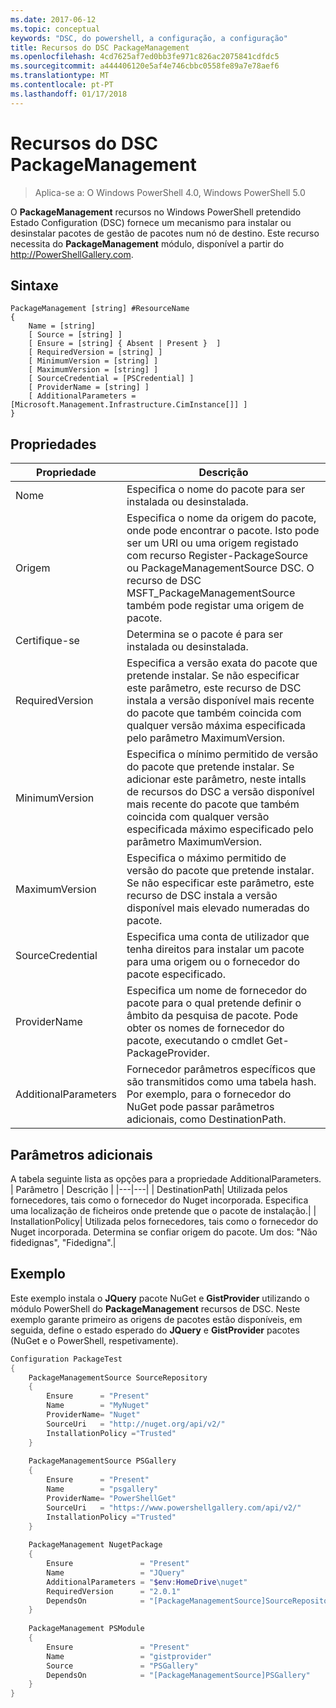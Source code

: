 ```yaml
---
ms.date: 2017-06-12
ms.topic: conceptual
keywords: "DSC, do powershell, a configuração, a configuração"
title: Recursos do DSC PackageManagement
ms.openlocfilehash: 4cd7625af7ed0bb3fe971c826ac2075841cdfdc5
ms.sourcegitcommit: a444406120e5af4e746cbbc0558fe89a7e78aef6
ms.translationtype: MT
ms.contentlocale: pt-PT
ms.lasthandoff: 01/17/2018
---
```

# <a name="dsc-packagemanagement-resource"></a>Recursos do DSC PackageManagement

> Aplica-se a: O Windows PowerShell 4.0, Windows PowerShell 5.0

O **PackageManagement** recursos no Windows PowerShell pretendido Estado Configuration (DSC) fornece um mecanismo para instalar ou desinstalar pacotes de gestão de pacotes num nó de destino. Este recurso necessita do **PackageManagement** módulo, disponível a partir do http://PowerShellGallery.com.

## <a name="syntax"></a>Sintaxe

```
PackageManagement [string] #ResourceName
{
    Name = [string]
    [ Source = [string] ]
    [ Ensure = [string] { Absent | Present }  ]
    [ RequiredVersion = [string] ]
    [ MinimumVersion = [string] ]
    [ MaximumVersion = [string] ]
    [ SourceCredential = [PSCredential] ]
    [ ProviderName = [string] ]
    [ AdditionalParameters = [Microsoft.Management.Infrastructure.CimInstance[]] ]
}
```

## <a name="properties"></a>Propriedades
|  Propriedade  |  Descrição   | 
|---|---| 
| Nome| Especifica o nome do pacote para ser instalada ou desinstalada.| 
| Origem| Especifica o nome da origem do pacote, onde pode encontrar o pacote. Isto pode ser um URI ou uma origem registado com recurso Register-PackageSource ou PackageManagementSource DSC. O recurso de DSC MSFT_PackageManagementSource também pode registar uma origem de pacote.| 
| Certifique-se| Determina se o pacote é para ser instalada ou desinstalada.| 
| RequiredVersion| Especifica a versão exata do pacote que pretende instalar. Se não especificar este parâmetro, este recurso de DSC instala a versão disponível mais recente do pacote que também coincida com qualquer versão máxima especificada pelo parâmetro MaximumVersion.| 
| MinimumVersion| Especifica o mínimo permitido de versão do pacote que pretende instalar. Se adicionar este parâmetro, neste intalls de recursos do DSC a versão disponível mais recente do pacote que também coincida com qualquer versão especificada máximo especificado pelo parâmetro MaximumVersion.| 
| MaximumVersion| Especifica o máximo permitido de versão do pacote que pretende instalar. Se não especificar este parâmetro, este recurso de DSC instala a versão disponível mais elevado numeradas do pacote.| 
| SourceCredential | Especifica uma conta de utilizador que tenha direitos para instalar um pacote para uma origem ou o fornecedor do pacote especificado.| 
| ProviderName| Especifica um nome de fornecedor do pacote para o qual pretende definir o âmbito da pesquisa de pacote. Pode obter os nomes de fornecedor do pacote, executando o cmdlet Get-PackageProvider.| 
| AdditionalParameters| Fornecedor parâmetros específicos que são transmitidos como uma tabela hash. Por exemplo, para o fornecedor do NuGet pode passar parâmetros adicionais, como DestinationPath.| 

## <a name="additional-parameters"></a>Parâmetros adicionais
A tabela seguinte lista as opções para a propriedade AdditionalParameters.
|  Parâmetro  | Descrição   | 
|---|---|
| DestinationPath| Utilizada pelos fornecedores, tais como o fornecedor do Nuget incorporada. Especifica uma localização de ficheiros onde pretende que o pacote de instalação.|
| InstallationPolicy| Utilizada pelos fornecedores, tais como o fornecedor do Nuget incorporada. Determina se confiar origem do pacote. Um dos: "Não fidedignas", "Fidedigna".|

## <a name="example"></a>Exemplo

Este exemplo instala o **JQuery** pacote NuGet e **GistProvider** utilizando o módulo PowerShell do **PackageManagement** recursos de DSC. Neste exemplo garante primeiro as origens de pacotes estão disponíveis, em seguida, define o estado esperado do **JQuery** e **GistProvider** pacotes (NuGet e o PowerShell, respetivamente).

```powershell
Configuration PackageTest
{    
    PackageManagementSource SourceRepository 
    { 
        Ensure      = "Present" 
        Name        = "MyNuget" 
        ProviderName= "Nuget" 
        SourceUri   = "http://nuget.org/api/v2/"   
        InstallationPolicy ="Trusted" 
    }    
    
    PackageManagementSource PSGallery 
    { 
        Ensure      = "Present" 
        Name        = "psgallery" 
        ProviderName= "PowerShellGet" 
        SourceUri   = "https://www.powershellgallery.com/api/v2/"   
        InstallationPolicy ="Trusted" 
    } 
          
    PackageManagement NugetPackage 
    { 
        Ensure               = "Present"  
        Name                 = "JQuery"
        AdditionalParameters = "$env:HomeDrive\nuget"
        RequiredVersion      = "2.0.1" 
        DependsOn            = "[PackageManagementSource]SourceRepository" 
    }
    
    PackageManagement PSModule 
    { 
        Ensure               = "Present"  
        Name                 = "gistprovider"
        Source               = "PSGallery"
        DependsOn            = "[PackageManagementSource]PSGallery" 
    }
}
```

